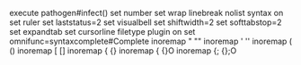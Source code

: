 execute pathogen#infect()
set number
set wrap linebreak nolist
syntax on
set ruler
set laststatus=2
set visualbell
set shiftwidth=2
set softtabstop=2
set expandtab
set cursorline
filetype plugin on
set omnifunc=syntaxcomplete#Complete
inoremap " ""<left>
inoremap ' ''<left>
inoremap ( ()<left>
inoremap [ []<left>
inoremap { {}<left>
inoremap {<CR> {<CR>}<ESC>O
inoremap {;<CR> {<CR>};<ESC>O
